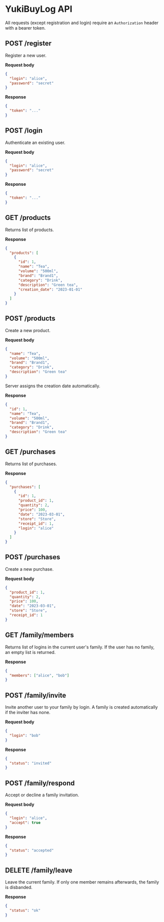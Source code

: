 # YukiBuyLog API

All requests (except registration and login) require an `Authorization` header with a bearer token.

## POST /register
Register a new user.

**Request body**
```json
{
  "login": "alice",
  "password": "secret"
}
```

**Response**
```json
{
  "token": "..."
}
```

## POST /login
Authenticate an existing user.

**Request body**
```json
{
  "login": "alice",
  "password": "secret"
}
```

**Response**
```json
{
  "token": "..."
}
```

## GET /products
Returns list of products.

**Response**
```json
{
  "products": [
    {
      "id": 1,
      "name": "Tea",
      "volume": "500ml",
      "brand": "Brand1",
      "category": "Drink",
      "description": "Green tea",
      "creation_date": "2023-01-01"
    }
  ]
}
```

## POST /products
Create a new product.

**Request body**
```json
{
  "name": "Tea",
  "volume": "500ml",
  "brand": "Brand1",
  "category": "Drink",
  "description": "Green tea"
}
```
Server assigns the creation date automatically.

**Response**
```json
{
  "id": 1,
  "name": "Tea",
  "volume": "500ml",
  "brand": "Brand1",
  "category": "Drink",
  "description": "Green tea"
}
```

## GET /purchases
Returns list of purchases.

**Response**
```json
{
  "purchases": [
    {
      "id": 1,
      "product_id": 1,
      "quantity": 2,
      "price": 100,
      "date": "2023-03-01",
      "store": "Store",
      "receipt_id": 1,
      "login": "alice"
    }
  ]
}
```

## POST /purchases
Create a new purchase.

**Request body**
```json
{
  "product_id": 1,
  "quantity": 2,
  "price": 100,
  "date": "2023-03-01",
  "store": "Store",
  "receipt_id": 1
}
```

## GET /family/members
Returns list of logins in the current user's family. If the user has no family, an empty list is returned.

**Response**
```json
{
  "members": ["alice", "bob"]
}
```

## POST /family/invite
Invite another user to your family by login. A family is created automatically if the inviter has none.

**Request body**
```json
{
  "login": "bob"
}
```

**Response**
```json
{
  "status": "invited"
}
```

## POST /family/respond
Accept or decline a family invitation.

**Request body**
```json
{
  "login": "alice",
  "accept": true
}
```

**Response**
```json
{
  "status": "accepted"
}
```

## DELETE /family/leave
Leave the current family. If only one member remains afterwards, the family is disbanded.

**Response**
```json
{
  "status": "ok"
}
```

